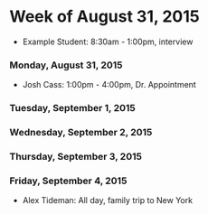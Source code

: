 # Week of August 31, 2015

* Example Student: 8:30am - 1:00pm, interview

### Monday, August 31, 2015

* Josh Cass: 1:00pm - 4:00pm, Dr. Appointment


### Tuesday, September 1, 2015



### Wednesday, September 2, 2015



### Thursday, September 3, 2015


### Friday, September 4, 2015
 * Alex Tideman: All day, family trip to New York
